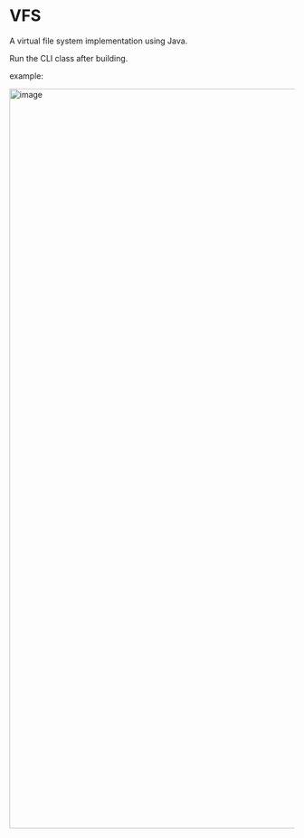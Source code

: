 # VFS
A virtual file system implementation using Java.

Run the CLI class after building.

example:

<img width="1308" alt="image" src="https://user-images.githubusercontent.com/34556770/135760441-a81a49f0-9c42-4e94-bf58-976dd52b515a.png">
